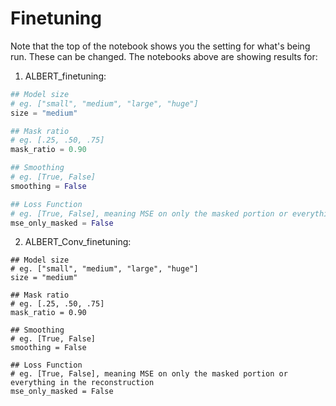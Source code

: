 # Finetuning

Note that the top of the notebook shows you the setting for what's being run. These can be changed. The notebooks above are showing results for:

1. ALBERT_finetuning: 
```python
## Model size
# eg. ["small", "medium", "large", "huge"]
size = "medium"

## Mask ratio
# eg. [.25, .50, .75]
mask_ratio = 0.90

## Smoothing
# eg. [True, False]
smoothing = False

## Loss Function
# eg. [True, False], meaning MSE on only the masked portion or everything in the reconstruction
mse_only_masked = False
```

2. ALBERT_Conv_finetuning:
```
## Model size
# eg. ["small", "medium", "large", "huge"]
size = "medium"

## Mask ratio
# eg. [.25, .50, .75]
mask_ratio = 0.90

## Smoothing
# eg. [True, False]
smoothing = False

## Loss Function
# eg. [True, False], meaning MSE on only the masked portion or everything in the reconstruction
mse_only_masked = False
```
